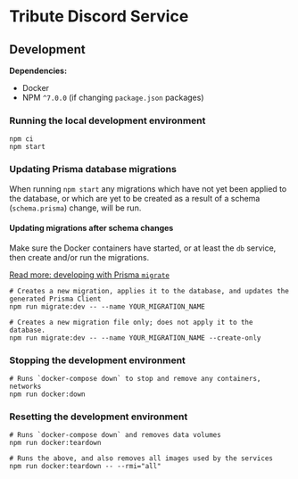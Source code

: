 # Tribute Discord Service

## Development

**Dependencies:**

- Docker
- NPM `^7.0.0` (if changing `package.json` packages)

### Running the local development environment

```
npm ci
npm start
```

### Updating Prisma database migrations

When running `npm start` any migrations which have not yet been applied to the database, or which are yet to be created as a result of a schema (`schema.prisma`) change, will be run.

#### Updating migrations after schema changes

Make sure the Docker containers have started, or at least the `db` service, then create and/or run the migrations.

[Read more: developing with Prisma `migrate`](https://www.prisma.io/docs/guides/database/developing-with-prisma-migrate)

```
# Creates a new migration, applies it to the database, and updates the generated Prisma Client
npm run migrate:dev -- --name YOUR_MIGRATION_NAME

# Creates a new migration file only; does not apply it to the database.
npm run migrate:dev -- --name YOUR_MIGRATION_NAME --create-only
```

### Stopping the development environment

```
# Runs `docker-compose down` to stop and remove any containers, networks
npm run docker:down
```

### Resetting the development environment

```
# Runs `docker-compose down` and removes data volumes
npm run docker:teardown

# Runs the above, and also removes all images used by the services
npm run docker:teardown -- --rmi="all"
```
